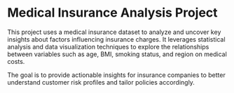 # Medical Insurance Analysis Project

This project uses a medical insurance dataset to analyze and uncover key insights about factors influencing insurance charges. It leverages statistical analysis and data visualization techniques to explore the relationships between variables such as age, BMI, smoking status, and region on medical costs.

The goal is to provide actionable insights for insurance companies to better understand customer risk profiles and tailor policies accordingly.
